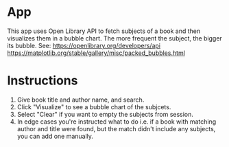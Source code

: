 # App

This app uses Open Library API to fetch subjects of a book and then visualizes them in a bubble chart. The more frequent the subject, the bigger its bubble. 
See: 
https://openlibrary.org/developers/api
https://matplotlib.org/stable/gallery/misc/packed_bubbles.html


# Instructions
1. Give book title and author name, and search.
2. Click "Visualize" to see a bubble chart of the subjcets.
3. Select "Clear" if you want to empty the subjects from session.
4. In edge cases you're instructed what to do i.e. if a book with matching author and title were found, but the match didn't include any subjects, you can add one manually.
